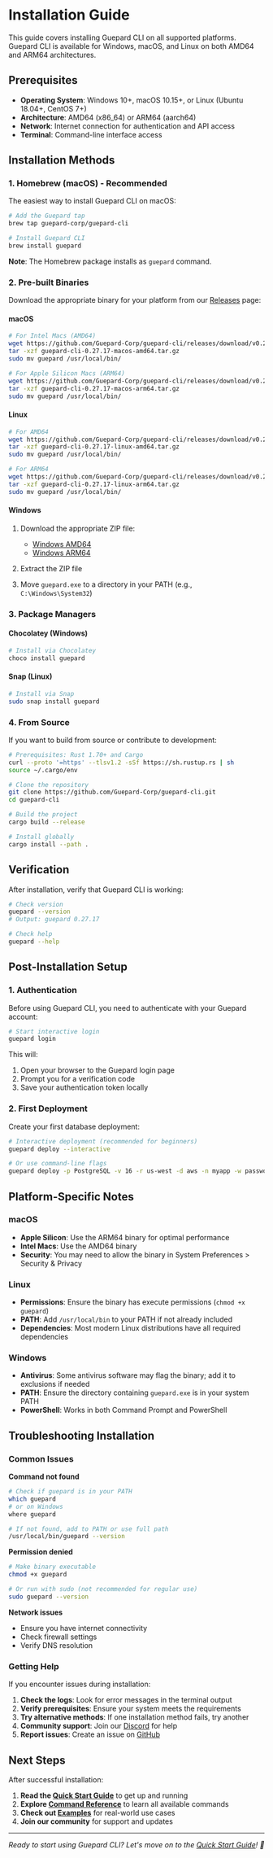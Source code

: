 # Installation Guide

This guide covers installing Guepard CLI on all supported platforms. Guepard CLI is available for Windows, macOS, and Linux on both AMD64 and ARM64 architectures.

## Prerequisites

- **Operating System**: Windows 10+, macOS 10.15+, or Linux (Ubuntu 18.04+, CentOS 7+)
- **Architecture**: AMD64 (x86_64) or ARM64 (aarch64)
- **Network**: Internet connection for authentication and API access
- **Terminal**: Command-line interface access

## Installation Methods

### 1. Homebrew (macOS) - Recommended

The easiest way to install Guepard CLI on macOS:

```bash
# Add the Guepard tap
brew tap guepard-corp/guepard-cli

# Install Guepard CLI
brew install guepard
```

**Note**: The Homebrew package installs as `guepard` command.

### 2. Pre-built Binaries

Download the appropriate binary for your platform from our [Releases](https://github.com/Guepard-Corp/guepard-cli/releases) page:

#### macOS
```bash
# For Intel Macs (AMD64)
wget https://github.com/Guepard-Corp/guepard-cli/releases/download/v0.27.17/guepard-cli-0.27.17-macos-amd64.tar.gz
tar -xzf guepard-cli-0.27.17-macos-amd64.tar.gz
sudo mv guepard /usr/local/bin/

# For Apple Silicon Macs (ARM64)
wget https://github.com/Guepard-Corp/guepard-cli/releases/download/v0.27.17/guepard-cli-0.27.17-macos-arm64.tar.gz
tar -xzf guepard-cli-0.27.17-macos-arm64.tar.gz
sudo mv guepard /usr/local/bin/
```

#### Linux
```bash
# For AMD64
wget https://github.com/Guepard-Corp/guepard-cli/releases/download/v0.27.17/guepard-cli-0.27.17-linux-amd64.tar.gz
tar -xzf guepard-cli-0.27.17-linux-amd64.tar.gz
sudo mv guepard /usr/local/bin/

# For ARM64
wget https://github.com/Guepard-Corp/guepard-cli/releases/download/v0.27.17/guepard-cli-0.27.17-linux-arm64.tar.gz
tar -xzf guepard-cli-0.27.17-linux-arm64.tar.gz
sudo mv guepard /usr/local/bin/
```

#### Windows
1. Download the appropriate ZIP file:
   - [Windows AMD64](https://github.com/Guepard-Corp/guepard-cli/releases/download/v0.27.17/guepard-cli-0.27.17-windows-amd64.zip)
   - [Windows ARM64](https://github.com/Guepard-Corp/guepard-cli/releases/download/v0.27.17/guepard-cli-0.27.17-windows-arm64.zip)

2. Extract the ZIP file
3. Move `guepard.exe` to a directory in your PATH (e.g., `C:\Windows\System32`)

### 3. Package Managers

#### Chocolatey (Windows)
```powershell
# Install via Chocolatey
choco install guepard
```

#### Snap (Linux)
```bash
# Install via Snap
sudo snap install guepard
```

### 4. From Source

If you want to build from source or contribute to development:

```bash
# Prerequisites: Rust 1.70+ and Cargo
curl --proto '=https' --tlsv1.2 -sSf https://sh.rustup.rs | sh
source ~/.cargo/env

# Clone the repository
git clone https://github.com/Guepard-Corp/guepard-cli.git
cd guepard-cli

# Build the project
cargo build --release

# Install globally
cargo install --path .
```

## Verification

After installation, verify that Guepard CLI is working:

```bash
# Check version
guepard --version
# Output: guepard 0.27.17

# Check help
guepard --help
```

## Post-Installation Setup

### 1. Authentication

Before using Guepard CLI, you need to authenticate with your Guepard account:

```bash
# Start interactive login
guepard login
```

This will:
1. Open your browser to the Guepard login page
2. Prompt you for a verification code
3. Save your authentication token locally

### 2. First Deployment

Create your first database deployment:

```bash
# Interactive deployment (recommended for beginners)
guepard deploy --interactive

# Or use command-line flags
guepard deploy -p PostgreSQL -v 16 -r us-west -d aws -n myapp -w password
```

## Platform-Specific Notes

### macOS
- **Apple Silicon**: Use the ARM64 binary for optimal performance
- **Intel Macs**: Use the AMD64 binary
- **Security**: You may need to allow the binary in System Preferences > Security & Privacy

### Linux
- **Permissions**: Ensure the binary has execute permissions (`chmod +x guepard`)
- **PATH**: Add `/usr/local/bin` to your PATH if not already included
- **Dependencies**: Most modern Linux distributions have all required dependencies

### Windows
- **Antivirus**: Some antivirus software may flag the binary; add it to exclusions if needed
- **PATH**: Ensure the directory containing `guepard.exe` is in your system PATH
- **PowerShell**: Works in both Command Prompt and PowerShell

## Troubleshooting Installation

### Common Issues

**Command not found**
```bash
# Check if guepard is in your PATH
which guepard
# or on Windows
where guepard

# If not found, add to PATH or use full path
/usr/local/bin/guepard --version
```

**Permission denied**
```bash
# Make binary executable
chmod +x guepard

# Or run with sudo (not recommended for regular use)
sudo guepard --version
```

**Network issues**
- Ensure you have internet connectivity
- Check firewall settings
- Verify DNS resolution

### Getting Help

If you encounter issues during installation:

1. **Check the logs**: Look for error messages in the terminal output
2. **Verify prerequisites**: Ensure your system meets the requirements
3. **Try alternative methods**: If one installation method fails, try another
4. **Community support**: Join our [Discord](https://discord.gg/NYsNzQGvZT) for help
5. **Report issues**: Create an issue on [GitHub](https://github.com/Guepard-Corp/guepard-cli/issues)

## Next Steps

After successful installation:

1. **Read the [Quick Start Guide](quick-start.md)** to get up and running
2. **Explore [Command Reference](commands.md)** to learn all available commands
3. **Check out [Examples](examples.md)** for real-world use cases
4. **Join our community** for support and updates

---

*Ready to start using Guepard CLI? Let's move on to the [Quick Start Guide](quick-start.md)! 🐆*

